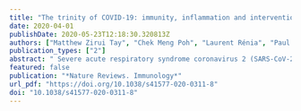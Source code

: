 ```yaml
---
title: "The trinity of COVID-19: immunity, inflammation and intervention"
date: 2020-04-01
publishDate: 2020-05-23T12:18:30.320813Z
authors: ["Matthew Zirui Tay", "Chek Meng Poh", "Laurent Rénia", "Paul A. MacAry", "Lisa F. P. Ng"]
publication_types: ["2"]
abstract: " Severe acute respiratory syndrome coronavirus 2 (SARS-CoV-2) is the causative agent of the ongoing coronavirus disease 2019 (COVID-19) pandemic. Alongside investigations into the virology of SARS-CoV-2, understanding the fundamental physiological and immunological processes underlying the clinical manifestations of COVID-19 is vital for the identification and rational design of effective therapies. Here, we provide an overview of the pathophysiology of SARS-CoV-2 infection. We describe the interaction of SARS-CoV-2 with the immune system and the subsequent contribution of dysfunctional immune responses to disease progression. From nascent reports describing SARS-CoV-2, we make inferences on the basis of the parallel pathophysiological and immunological features of the other human coronaviruses targeting the lower respiratory tract — severe acute respiratory syndrome coronavirus (SARS-CoV) and Middle East respiratory syndrome coronavirus (MERS-CoV). Finally, we highlight the implications of these approaches for potential therapeutic interventions that target viral infection and/or immunoregulation. "
featured: false
publication: "*Nature Reviews. Immunology*"
url_pdf: "https://doi.org/10.1038/s41577-020-0311-8"
doi: "10.1038/s41577-020-0311-8"
---
```


